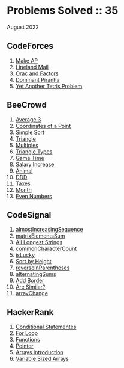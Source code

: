# Problems Solved :: 35
August 2022

CodeForces
-----------------
1. [Make AP](https://codeforces.com/contest/1624/problem/B)
1. [Lineland Mail](https://codeforces.com/problemset/problem/567/A)
1. [Orac and Factors](https://codeforces.com/contest/1350/problem/A)
1. [Dominant Piranha](https://codeforces.com/problemset/problem/1433/C)
1. [Yet Another Tetris Problem](https://codeforces.com/problemset/problem/1324/A)

BeeCrowd
-----------------
1. [Average 3](https://www.beecrowd.com.br/judge/en/problems/view/1040)
1. [Coordinates of a Point](https://www.beecrowd.com.br/judge/en/problems/view/1041)
1. [Simple Sort](https://www.beecrowd.com.br/judge/en/problems/view/1042)
1. [Triangle](https://www.beecrowd.com.br/judge/en/problems/view/1043)
1. [Multiples](https://www.beecrowd.com.br/judge/en/problems/view/1044)
1. [Triangle Types](https://www.beecrowd.com.br/judge/en/problems/view/1045)
1. [Game Time](https://www.beecrowd.com.br/judge/en/problems/view/1046)
1. [Salary Increase](https://www.beecrowd.com.br/judge/en/problems/view/1048)
1. [Animal](https://www.beecrowd.com.br/judge/en/problems/view/1049)
1. [DDD](https://www.beecrowd.com.br/judge/en/problems/view/1050)
1. [Taxes](https://www.beecrowd.com.br/judge/en/problems/view/1051)
1. [Month](https://www.beecrowd.com.br/judge/en/problems/view/1052)
1. [Even Numbers](https://www.beecrowd.com.br/judge/en/problems/view/1059)

CodeSignal
-----------------
1. [almostIncreasingSequence](https://app.codesignal.com/arcade/intro/level-2/2mxbGwLzvkTCKAJMG)
1. [matrixElementsSum](https://app.codesignal.com/arcade/intro/level-2/xskq4ZxLyqQMCLshr)
1. [All Longest Strings](https://app.codesignal.com/arcade/intro/level-3/fzsCQGYbxaEcTr2bL)
1. [commonCharacterCount](https://app.codesignal.com/arcade/intro/level-3/JKKuHJknZNj4YGL32)
1. [isLucky](https://app.codesignal.com/arcade/intro/level-3/3AdBC97QNuhF6RwsQ)
1. [Sort by Height](https://app.codesignal.com/arcade/intro/level-3/D6qmdBL2NYz49XHwM)
1. [reverseInParentheses](https://app.codesignal.com/arcade/intro/level-3/9DgaPsE2a7M6M2Hu6)
1. [alternatingSums](https://app.codesignal.com/arcade/intro/level-4/cC5QuL9fqvZjXJsW9)
1. [Add Border](https://app.codesignal.com/arcade/intro/level-4/ZCD7NQnED724bJtjN)
1. [Are Similar?](https://app.codesignal.com/arcade/intro/level-4/xYXfzQmnhBvEKJwXP)
1. [arrayChange](https://app.codesignal.com/arcade/intro/level-4/xvkRbxYkdHdHNCKjg)

HackerRank
-----------------
1. [Conditional Statementes](https://www.hackerrank.com/challenges/c-tutorial-conditional-if-else/problem?isFullScreen=true)
1. [For Loop](https://www.hackerrank.com/challenges/c-tutorial-for-loop/problem?isFullScreen=true)
1. [Functions](https://www.hackerrank.com/challenges/c-tutorial-functions/problem?isFullScreen=true)
1. [Pointer](https://www.hackerrank.com/challenges/c-tutorial-pointer/problem?isFullScreen=true)
1. [Arrays Introduction](https://www.hackerrank.com/challenges/arrays-introduction/problem?isFullScreen=true)
1. [Variable Sized Arrays](https://www.hackerrank.com/challenges/variable-sized-arrays/problem)

